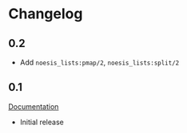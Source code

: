 # Changelog

## 0.2

* Add `noesis_lists:pmap/2`, `noesis_lists:split/2`

## 0.1

[Documentation](http://noesis.nifoc.pw/0.1/)

* Initial release
